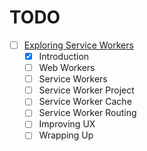 # TODO

- [ ] [Exploring Service Workers](https://frontendmasters.com/courses/service-workers)
  - [x] Introduction
  - [ ] Web Workers
  - [ ] Service Workers
  - [ ] Service Worker Project
  - [ ] Service Worker Cache
  - [ ] Service Worker Routing
  - [ ] Improving UX
  - [ ] Wrapping Up